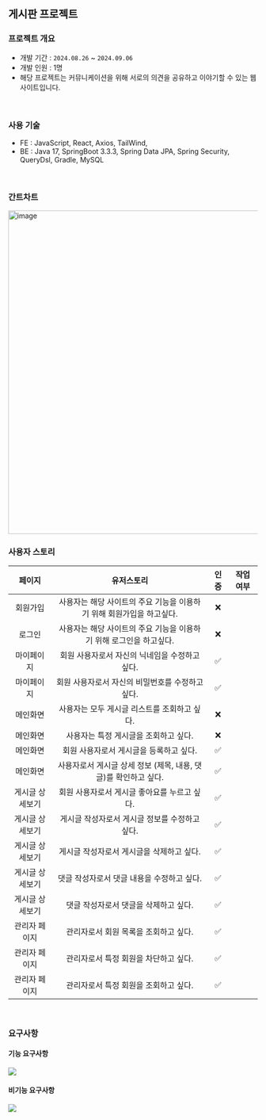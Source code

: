 ## 게시판 프로젝트

### 프로젝트 개요
- 개발 기간 : `2024.08.26` ~ `2024.09.06`
- 개발 인원 : 1명
- 해당 프로젝트는 커뮤니케이션을 위해 서로의 의견을 공유하고 이야기할 수 있는 웹 사이트입니다.




<br>

### 사용 기술
- FE : JavaScript, React, Axios, TailWind,
- BE : Java 17, SpringBoot 3.3.3, Spring Data JPA, Spring Security, QueryDsl, Gradle, MySQL

<br>

### 간트차트

<img width="653" alt="image" src="https://github.com/user-attachments/assets/d9acc2e5-5a7f-4b56-b759-aea15c5b5201">

<br>

### 사용자 스토리

| 페이지 | 유저스토리 | 인증 | 작업 여부 |
| :--: | :--: | :--: | :--: |
| 회원가입 | 사용자는 해당 사이트의 주요 기능을 이용하기 위해 회원가입을 하고싶다. | ❌ |
|로그인 | 사용자는 해당 사이트의 주요 기능을 이용하기 위해 로그인을 하고싶다. | ❌ |
|마이페이지| 회원 사용자로서 자신의 닉네임을 수정하고 싶다. | ✅ |
|마이페이지| 회원 사용자로서 자신의 비밀번호를 수정하고 싶다.| ✅ |
|메인화면| 사용자는 모두 게시글 리스트를 조회하고 싶다.| ❌ |
|메인화면| 사용자는 특정 게시글을 조회하고 싶다.| ❌ |
|메인화면| 회원 사용자로서 게시글을 등록하고 싶다. | ✅ |
|메인화면| 사용자로서 게시글 상세 정보 (제목, 내용, 댓글)를 확인하고 싶다. | ✅ |
| 게시글 상세보기| 회원 사용자로서 게시글 좋아요를 누르고 싶다. | ✅ |
| 게시글 상세보기| 게시글 작성자로서 게시글 정보를 수정하고 싶다. | ✅ |
| 게시글 상세보기| 게시글 작성자로서 게시글을 삭제하고 싶다. | ✅ |
| 게시글 상세보기| 댓글 작성자로서 댓글 내용을 수정하고 싶다. | ✅ |
| 게시글 상세보기| 댓글 작성자로서 댓글을 삭제하고 싶다. | ✅ |
| 관리자 페이지| 관리자로서 회원 목록을 조회하고 싶다.| ✅ |
| 관리자 페이지| 관리자로서 특정 회원을 차단하고 싶다.| ✅ |
| 관리자 페이지| 관리자로서 특정 회원을 조회하고 싶다.| ✅ |


<br>

  
### 요구사항
#### 기능 요구사항
![](https://www.notion.so/image/https%3A%2F%2Fprod-files-secure.s3.us-west-2.amazonaws.com%2Fb60ba698-3478-44e8-b66b-40ecb9dfa408%2F3d86cf4d-9048-460b-aa1d-cd22fc816447%2Fimage.png?table=block&id=a2b2e011-9814-4588-b8f0-2cbb4a13c4fb&spaceId=b60ba698-3478-44e8-b66b-40ecb9dfa408&width=1730&userId=47471456-9b72-4efb-98e4-c4997f3e30e8&cache=v2)
#### 비기능 요구사항
![](https://www.notion.so/image/https%3A%2F%2Fprod-files-secure.s3.us-west-2.amazonaws.com%2Fb60ba698-3478-44e8-b66b-40ecb9dfa408%2F61aef97f-2bfe-41ee-bb08-b0734754c007%2Fimage.png?table=block&id=09d23af8-9f68-457e-956a-d1808c60c7b9&spaceId=b60ba698-3478-44e8-b66b-40ecb9dfa408&width=1730&userId=47471456-9b72-4efb-98e4-c4997f3e30e8&cache=v2)
